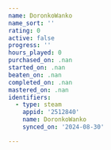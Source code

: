 ```yaml
---
name: DoronkoWanko
name_sort: ''
rating: 0
active: false
progress: ''
hours_played: 0
purchased_on: .nan
started_on: .nan
beaten_on: .nan
completed_on: .nan
mastered_on: .nan
identifiers:
  - type: steam
    appid: '2512840'
    name: DoronkoWanko
    synced_on: '2024-08-30'

---
```

